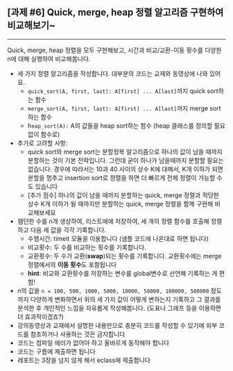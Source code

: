 ## [과제 #6] Quick, merge, heap 정렬 알고리즘 구현하여 비교해보기~
-----------------

Quick, merge, heap 정렬을 모두 구현해보고, 시간과 비교/교환-이동 횟수를 다양한 n에 대해 실행하여 비교해봅니다.

- 세 가지 정렬 알고리즘을 작성합니다. 대부분의 코드는 교재와 동영상에 나와 있어요.
    - ```quick_sort(A, first, last): A[first] ... A[last]```까지 quick sort하는 함수
    - ```merge_sort(A, first, last): A[first] ... A[last]```까지 merge sort하는 함수
    - h```eap_sort(A):``` A의 값들을 heap sort하는 함수 (heap 클래스를 정의할 필요 없이 함수로)
- 추가로 고려할 사항:
    - quick sort와 merge sort는 분할정복 알고리즘으로 하나의 값이 남을 때까지 분할하는 것이 기본 전략입니다. 그런데 굳이 하나가 남을때까지 분할할 필요는 없습니다. 경우에 따라서는 10과 40 사이의 상수 K에 대해서, K개 이하가 되면 분할을 멈추고 insertion sort로 정렬을 하면 더 빠르게 전체 정렬이 가능할 수도 있습니다
    - [추가 점수] 하나의 값이 남을 때까지 분할하는 quick, merge 정렬과 적당한 상수 K개 이하가 될 때까지만 분할하는 quick, merge 정렬을 함께 구현해 비교해보세요
- 램던한 수를 n개 생성하여, 리스트에에 저장하여, 세 개의 정렬 함수를 호출해 정렬하고 다음 세 값을 각각 기록합니다.
    - 수행시간: timeit 모듈을 이용합니다 (샘플 코드에 나온대로 하면 됩니다)
    - 비교횟수: 두 수를 비교하는 횟수를 기록합니다.
    - 교환횟수: 두 수가 교환(**swap**)되는 횟수를 기록합니다. 교환횟수에는 merge 정렬에서의 **이동 횟수**도 포함됩니다
    - **hint**: 비교와 교환횟수를 저장하는 변수를 global변수로 선언해 기록하는 게 편함!
- n의 값을 ``n = 100, 500, 1000, 5000, 10000, 50000, 100000, 500000`` 정도까지 다양하게 변화하면서 위의 세 가지 값이 어떻게 변하는지 기록하고 그 결과를 분석한 후 개인적인 느낌을 자유롭게 작성해봅니다. (도표나 그래프 등을 이용하면 더 효과적이겠죠?)
- 강의동영상과 교재에서 설명한 내용만으로 충분히 코드를 작성할 수 있기에 외부 코드를 참조하거나 사용하는 것은 금지합니다
- 코드는 컴파일 에러가 없어야 하고 올바르게 동작해야 합니다
- 코드는 구름에 제출하면 됩니다
- 레포트는 3장을 넘지 않게 해서 eclass에 제출합니다
